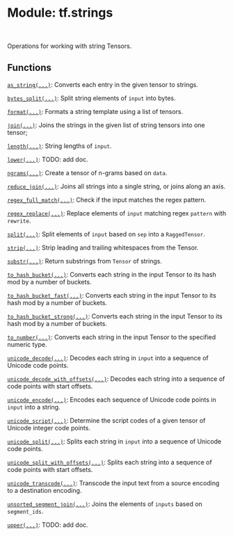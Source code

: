 <div itemscope itemtype="http://developers.google.com/ReferenceObject">
<meta itemprop="name" content="tf.strings" />
<meta itemprop="path" content="Stable" />
</div>

# Module: tf.strings


<table class="tfo-notebook-buttons tfo-api" align="left">
</table>



Operations for working with string Tensors.



## Functions

[`as_string(...)`](../tf/strings/as_string.md): Converts each entry in the given tensor to strings.

[`bytes_split(...)`](../tf/strings/bytes_split.md): Split string elements of `input` into bytes.

[`format(...)`](../tf/strings/format.md): Formats a string template using a list of tensors.

[`join(...)`](../tf/strings/join.md): Joins the strings in the given list of string tensors into one tensor;

[`length(...)`](../tf/strings/length.md): String lengths of `input`.

[`lower(...)`](../tf/strings/lower.md): TODO: add doc.

[`ngrams(...)`](../tf/strings/ngrams.md): Create a tensor of n-grams based on `data`.

[`reduce_join(...)`](../tf/strings/reduce_join.md): Joins all strings into a single string, or joins along an axis.

[`regex_full_match(...)`](../tf/strings/regex_full_match.md): Check if the input matches the regex pattern.

[`regex_replace(...)`](../tf/strings/regex_replace.md): Replace elements of `input` matching regex `pattern` with `rewrite`.

[`split(...)`](../tf/strings/split.md): Split elements of `input` based on `sep` into a `RaggedTensor`.

[`strip(...)`](../tf/strings/strip.md): Strip leading and trailing whitespaces from the Tensor.

[`substr(...)`](../tf/strings/substr.md): Return substrings from `Tensor` of strings.

[`to_hash_bucket(...)`](../tf/strings/to_hash_bucket.md): Converts each string in the input Tensor to its hash mod by a number of buckets.

[`to_hash_bucket_fast(...)`](../tf/strings/to_hash_bucket_fast.md): Converts each string in the input Tensor to its hash mod by a number of buckets.

[`to_hash_bucket_strong(...)`](../tf/strings/to_hash_bucket_strong.md): Converts each string in the input Tensor to its hash mod by a number of buckets.

[`to_number(...)`](../tf/strings/to_number.md): Converts each string in the input Tensor to the specified numeric type.

[`unicode_decode(...)`](../tf/strings/unicode_decode.md): Decodes each string in `input` into a sequence of Unicode code points.

[`unicode_decode_with_offsets(...)`](../tf/strings/unicode_decode_with_offsets.md): Decodes each string into a sequence of code points with start offsets.

[`unicode_encode(...)`](../tf/strings/unicode_encode.md): Encodes each sequence of Unicode code points in `input` into a string.

[`unicode_script(...)`](../tf/strings/unicode_script.md): Determine the script codes of a given tensor of Unicode integer code points.

[`unicode_split(...)`](../tf/strings/unicode_split.md): Splits each string in `input` into a sequence of Unicode code points.

[`unicode_split_with_offsets(...)`](../tf/strings/unicode_split_with_offsets.md): Splits each string into a sequence of code points with start offsets.

[`unicode_transcode(...)`](../tf/strings/unicode_transcode.md): Transcode the input text from a source encoding to a destination encoding.

[`unsorted_segment_join(...)`](../tf/strings/unsorted_segment_join.md): Joins the elements of `inputs` based on `segment_ids`.

[`upper(...)`](../tf/strings/upper.md): TODO: add doc.




